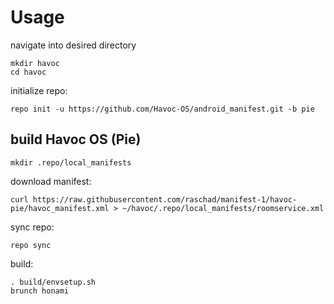Usage
=====
navigate into desired directory
    
    mkdir havoc
    cd havoc
    
initialize repo:

    repo init -u https://github.com/Havoc-OS/android_manifest.git -b pie

build Havoc OS (Pie)
---------------
    mkdir .repo/local_manifests
    
download manifest: 

    curl https://raw.githubusercontent.com/raschad/manifest-1/havoc-pie/havoc_manifest.xml > ~/havoc/.repo/local_manifests/roomservice.xml

sync repo:

    repo sync

build:

    . build/envsetup.sh
    brunch honami
